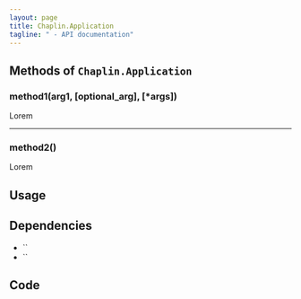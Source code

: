 ```yaml
---
layout: page
title: Chaplin.Application
tagline: " - API documentation"
---
```


## Methods of `Chaplin.Application`

### method1(arg1, [optional_arg], [*args])
Lorem

-------------------

### method2()
Lorem



## Usage




## Dependencies
- ``
- ``


## Code
<pre><code class="coffeescript">
</code></pre>
